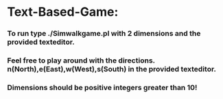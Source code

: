 # Text-Based-Game:

### To run type ./Simwalkgame.pl with 2 dimensions and the provided texteditor.
### Feel free to play around with the directions. n(North),e(East),w(West),s(South) in the provided texteditor. 
### Dimensions should be positive integers greater than 10! 

![]()
